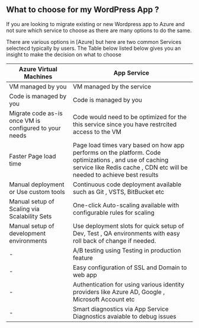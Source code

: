 ## What to choose for my WordPress App ? 
If you are looking to migrate existing or new Wordpress app to Azure and not sure which service to choose as there are many options to do the same. 

There are various options in [Azure] but here are two common Services selectecd typically by users. The Table below listed below gives you an insight to make the decision on what to choose 

|Azure Virtual Machines|App Service|
|---------|---------|
|VM managed by you|VM managed by the service|
|Code is managed by you | Code is managed by you |
|Migrate code as-is once VM is configured to your needs| Code would need to be optimized for the this service since you have restrcited access to the VM|
|Faster Page load time |Page load times vary based on how app performs on the platform. Code optimizations , and use of caching service like Redis cache , CDN etc will be needed to achieve best results|
|Manual deployment or Use custom tools| Continuous code deployment available such as Git , VSTS, BitBucket etc |
|Manual setup of Scaling via Scalability Sets| One-click Auto-scaling available with configurable rules for scaling |
|Manual setup of development environments |Use deployment slots for quick setup of Dev, Test , QA environments with easy roll back of change if needed.|
| - | A/B testing using Testing in production feature|
|- |Easy configuration of SSL and Domain to web app|
| - |Authentication for using various identity providers like Azure AD, Google , Microsoft Account etc |
| - |Smart diagnostics via App Service Diagnostics avaiable to debug issues|

